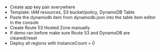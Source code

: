 * Create app key pair everywhere
* Template: IAM resources, S3 bucket/policy, DynamoDB Table
* Paste the dynamodb item from dynamodb.json into the table item editor in the console
* Create Route 53 Hosted Zone manually
* If demo ran before make sure Route 53 and DynamoDB are cleared/reset
* Deploy all regions with InstanceCount = 0